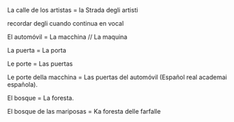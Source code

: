 

La calle de los artistas = la Strada degli artisti

recordar degli cuando continua en vocal

El automóvil = La macchina // La maquina

La puerta = La porta

Le porte = Las puertas

Le porte della macchina = Las puertas del automóvil (Español real academai española).

El bosque = La foresta.

El bosque de las mariposas = Ka foresta delle farfalle

